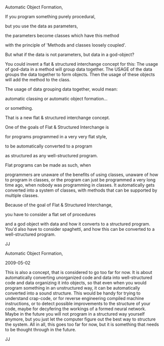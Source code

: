 ﻿Automatic Object Formation,


If you program something purely procedural,

but you use the data as parameters,

the parameters become classes which have this method

with the principle of 'Methods and classes loosely coupled'.

But what if the data is not parameters, but data in a god-object?

You could invent a flat & structured interchange concept for this: The usage of god-data in a method will group data together. The USAGE of the data groups the data together to form objects. Then the usage of these objects will add the method to the class.

The usage of data grouping data together, would mean:

automatic classing or automatic object formation...

or something.

That is a new flat & structured interchange concept.

One of the goals of Flat & Structured Interchange is

for programs programmed in a very very flat style,

to be automatically converted to a program

as structured as any well-structured program.

Flat programs can be made as such, when

programmers are unaware of the benefits of using classes, unaware of how to program in classes, or the program can just be programmed a very long time ago, when nobody was programming in classes. It automatically gets converted into a system of classes, with methods that can be supported by multiple classes.

Because of the goal of Flat & Structured Interchange,

you have to consider a flat set of procedures

and a god object with data and how it converts to a structured program. You'd also have to consider spaghetti, and how this can be converted to a well-structured program.


JJ 


Automatic Object Formation,

2009-05-02

This is also a concept, that is considered to go too far for now. It is about automatically converting unorganized code and data into well-structured code and data organizing it into objects, so that even when you would program something in an unstructured way, it can be automatically converted into a sound structure. This would be handy for trying to understand crap-code, or for reverse engineering compiled machine instructions, or to detect possible improvements to the structure of your code, maybe for decyfering the workings of a formed neural network. Maybe in the future you will not program in a structured way yourself anymore, but you just let the computer figure out the best way to structure the system. All in all, this goes too far for now, but it is something that needs to be thought through in the future.

JJ
